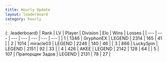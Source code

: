 ```yaml
---
title: Hourly Update
layout: leaderboard
category: hourly
---
```


{: .leaderboard}
| Rank | LV | Player | Division | Elo | Wins | Losses |
| --- | --- | --- | --- | --- | --- | --- |
| <span data-change="0">1</span> | 1346 | <span title="ID: 315148">GryphonEX</span> | LEGEND | <span data-change="0">2314</span> | <span data-change="0">165</span> | <span data-change="0">41</span> |
| <span data-change="0">2</span> | 1014 | <span title="ID: 416373">miracle03</span> | LEGEND | <span data-change="12">2246</span> | <span data-change="2">140</span> | <span data-change="0">46</span> |
| <span data-change="0">3</span> | 866 | <span title="ID: 498412">LuckySpin</span> | LEGEND | <span data-change="0">2151</span> | <span data-change="0">92</span> | <span data-change="0">33</span> |
| <span data-change="1">4</span> | 426 | <span title="ID: 455100">AKEE</span> | LEGEND | <span data-change="5">2142</span> | <span data-change="1">128</span> | <span data-change="0">64</span> |
| <span data-change="1">5</span> | 107 | <span title="ID: 612521">Прапорщик Задов</span> | LEGEND | <span data-change="0">2131</span> | <span data-change="0">78</span> | <span data-change="0">27</span> |